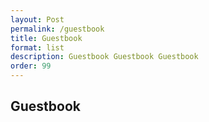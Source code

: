 ```yaml
---
layout: Post
permalink: /guestbook
title: Guestbook
format: list
description: Guestbook Guestbook Guestbook
order: 99
---
```


## Guestbook

<script src="https://utteranc.es/client.js"
        repo="HelloPages/guestbook"
        issue-term="pathname"
        label="HelloPages"
        theme="github-light"
        crossorigin="anonymous"
        async>
</script>

